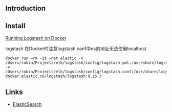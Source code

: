 ## Introduction

## Install


[Running Logstash on Docker](https://www.elastic.co/guide/en/logstash/current/docker.html)

logstash 在Docker时注意logstash.conf中es的地址无法使用localhost




```shell
docker run —rm -it —net elastic -v /Users/robin/Projects/elk/logstash/config/logstash.yml:/usr/share/logstash/config/logstash.yml -v /Users/robin/Projects/elk/logstash/config/logstash.conf:/usr/share/logstash/pipeline/logstash.conf  docker.elastic.co/logstash/logstash:8.15.3
```






## Links
- [ElasticSearch](/docs/CS/Framework/ES/ES.md)
